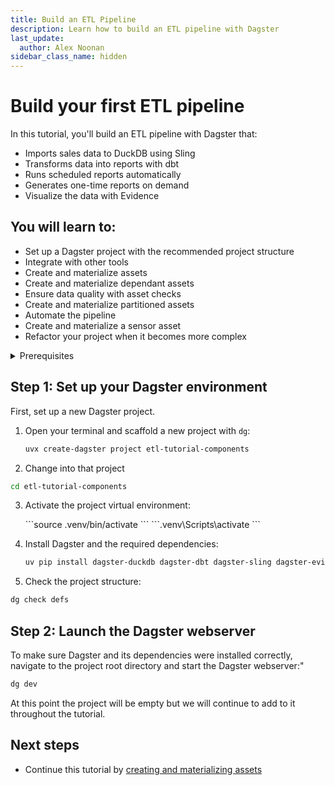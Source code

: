 ```yaml
---
title: Build an ETL Pipeline
description: Learn how to build an ETL pipeline with Dagster
last_update:
  author: Alex Noonan
sidebar_class_name: hidden
---
```


# Build your first ETL pipeline

In this tutorial, you'll build an ETL pipeline with Dagster that:

- Imports sales data to DuckDB using Sling
- Transforms data into reports with dbt
- Runs scheduled reports automatically
- Generates one-time reports on demand
- Visualize the data with Evidence

## You will learn to:

- Set up a Dagster project with the recommended project structure
- Integrate with other tools
- Create and materialize assets
- Create and materialize dependant assets
- Ensure data quality with asset checks
- Create and materialize partitioned assets
- Automate the pipeline
- Create and materialize a sensor asset
- Refactor your project when it becomes more complex

<details>
  <summary>Prerequisites</summary>

To follow the steps in this guide, you'll need:

- Basic Python knowledge
- Python 3.9+ installed on your system. Refer to the [Installation guide](/getting-started/installation) for information.
- Familiarity with SQL and Python.
- Understanding of data pipelines and the extract, transform, and load process.

</details>

## Step 1: Set up your Dagster environment

First, set up a new Dagster project.

1. Open your terminal and scaffold a new project with `dg`:

   ```bash
   uvx create-dagster project etl-tutorial-components
   ```

2. Change into that project

  ```bash
  cd etl-tutorial-components
  ```

3. Activate the project virtual environment:

   <Tabs>
     <TabItem value="macos" label="MacOS">
       ```source .venv/bin/activate ```
     </TabItem>
     <TabItem value="windows" label="Windows">
       ```.venv\Scripts\activate ```
     </TabItem>
   </Tabs>

4. Install Dagster and the required dependencies:

   ```bash
   uv pip install dagster-duckdb dagster-dbt dagster-sling dagster-evidence dagster-webserver
   ```

5. Check the project structure:

  ```bash
  dg check defs
  ```

## Step 2: Launch the Dagster webserver

To make sure Dagster and its dependencies were installed correctly, navigate to the project root directory and start the Dagster webserver:"

```bash
dg dev
```

At this point the project will be empty but we will continue to add to it throughout the tutorial.

## Next steps

- Continue this tutorial by [creating and materializing assets](/etl-pipeline-tutorial/create-and-materialize-assets)
